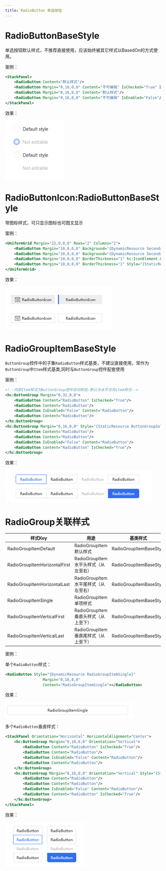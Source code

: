 ```yaml
---
title: RadioButton 单选按钮
---
```


# RadioButtonBaseStyle

单选按钮默认样式，不推荐直接使用，应该始终被其它样式以BasedOn的方式使用。

案例：

```xml
<StackPanel>
    <RadioButton Content="默认样式"/>
    <RadioButton Margin="0,16,0,0" Content="不可编辑" IsChecked="True" IsEnabled="False"/>
    <RadioButton Margin="0,16,0,0" Content="默认样式"/>
    <RadioButton Margin="0,16,0,0" Content="不可编辑" IsEnabled="False"/>
</StackPanel>
```

效果：

![RadioButton.DefaultStyle](https://raw.githubusercontent.com/HandyOrg/HandyOrgResource/master/HandyControl/Doc/native_controls/RadioButton.DefaultStyle.png)

# RadioButtonIcon:RadioButtonBaseStyle

带图标样式，可只显示图标也可图文显示

案例：

```xml
<UniformGrid Margin="22,0,0,0" Rows="2" Columns="2">
    <RadioButton Margin="10,0,0,0" Background="{DynamicResource SecondaryRegionBrush}" hc:IconElement.Geometry="{StaticResource CalendarGeometry}" Style="{StaticResource RadioButtonIcon}" Content="RadioButtonIcon"/>
    <RadioButton Margin="10,0,0,0" Background="{DynamicResource SecondaryRegionBrush}" Style="{StaticResource RadioButtonIcon}" Content="RadioButtonIcon" IsChecked="True"/>
    <RadioButton Margin="10,0,0,0" BorderThickness="1" hc:IconElement.Geometry="{StaticResource CalendarGeometry}" Style="{StaticResource RadioButtonIcon}" Content="RadioButtonIcon"/>
    <RadioButton Margin="10,0,0,0" BorderThickness="1" Style="{StaticResource RadioButtonIcon}" Content="RadioButtonIcon"/>
</UniformGrid>
```

效果：

![RadioButton.IconStyle](https://raw.githubusercontent.com/HandyOrg/HandyOrgResource/master/HandyControl/Doc/native_controls/RadioButton.IconStyle.png)

# RadioGroupItemBaseStyle

`ButtonGroup`控件中的子集`RadioButton`样式基类，不建议直接使用，常作为`ButtonGroup`中`Item`样式基类,同时与`ButtonGroup`控件配套使用

案例：

```xml
<!--内部Item样式为ButtonGroup控件自动附加-默认为水平方向item样式-->
<hc:ButtonGroup Margin="0,32,0,0">
    <RadioButton Content="RadioButton" IsChecked="True"/>
    <RadioButton Content="RadioButton"/>
    <RadioButton IsEnabled="False" Content="RadioButton"/>
    <RadioButton Content="RadioButton"/>
</hc:ButtonGroup>
<hc:ButtonGroup Margin="0,16,0,0" Style="{StaticResource ButtonGroupSolid}">
    <RadioButton Content="RadioButton"/>
    <RadioButton Content="RadioButton"/>
    <RadioButton IsEnabled="False" Content="RadioButton"/>
    <RadioButton Content="RadioButton" IsChecked="True"/>
</hc:ButtonGroup>
```

效果：

![RadioButton.RadioButtonItemDefaultStyle](https://raw.githubusercontent.com/HandyOrg/HandyOrgResource/master/HandyControl/Doc/native_controls/RadioButton.RadioButtonItemDefaultStyle.png)

# RadioGroup关联样式

| 样式Key                       | 用途                                 | 基类样式                |
| ----------------------------- | ------------------------------------ | ----------------------- |
| RadioGroupItemDefault         | RadioGroupItem默认样式               | RadioGroupItemBaseStyle |
| RadioGroupItemHorizontalFirst | RadioGroupItem水平头样式（从左至右） | RadioGroupItemBaseStyle |
| RadioGroupItemHorizontalLast  | RadioGroupItem水平尾样式（从左至右） | RadioGroupItemBaseStyle |
| RadioGroupItemSingle          | RadioGroupItem单项样式               | RadioGroupItemBaseStyle |
| RadioGroupItemVerticalFirst   | RadioGroupItem垂直头样式（从上至下） | RadioGroupItemBaseStyle |
| RadioGroupItemVerticalLast    | RadioGroupItem垂直尾样式（从上至下） | RadioGroupItemBaseStyle |

案例：

单个`RadioButton`样式：

```xml
<RadioButton Style="{DynamicResource RadioGroupItemSingle}"
                 Margin="0,16,8,0"
                 Content="RadioGroupItemSingle"></RadioButton>
```

效果：

![RadioButton.RadioButtonItemSingleStyle](https://raw.githubusercontent.com/HandyOrg/HandyOrgResource/master/HandyControl/Doc/native_controls/RadioButton.RadioButtonItemSingleStyle.png)

多个`RadioButton`垂直样式：

```xml
<StackPanel Orientation="Horizontal" HorizontalAlignment="Center">
    <hc:ButtonGroup Margin="0,16,8,0" Orientation="Vertical">
        <RadioButton Content="RadioButton" IsChecked="True"/>
        <RadioButton Content="RadioButton"/>
        <RadioButton IsEnabled="False" Content="RadioButton"/>
        <RadioButton Content="RadioButton"/>
    </hc:ButtonGroup>
    <hc:ButtonGroup Margin="8,16,0,0" Orientation="Vertical" Style="{StaticResource ButtonGroupSolid}">
        <RadioButton Content="RadioButton"/>
        <RadioButton Content="RadioButton"/>
        <RadioButton IsEnabled="False" Content="RadioButton"/>
        <RadioButton Content="RadioButton" IsChecked="True"/>
    </hc:ButtonGroup>
</StackPanel>
```

效果：

![RadioButton.RadioButtonItemVerticalStyle](https://raw.githubusercontent.com/HandyOrg/HandyOrgResource/master/HandyControl/Doc/native_controls/RadioButton.RadioButtonItemVerticalStyle.png)
